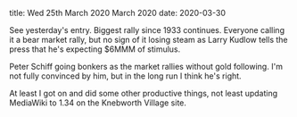 title:  Wed 25th March 2020 March 2020
date: 2020-03-30

See yesterday's entry. Biggest rally since 1933 continues. Everyone calling it a bear market rally, but no sign of it losing steam as Larry Kudlow tells the press that he's expecting $6MMM of stimulus.

Peter Schiff going bonkers as the market rallies without gold following. I'm not fully convinced by him, but in the long run I think he's right.

At least I got on and did some other productive things, not least updating MediaWiki to 1.34 on the Knebworth Village site.

